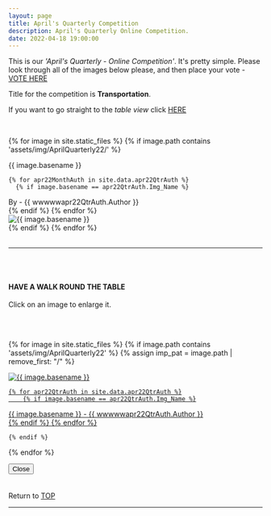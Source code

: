 ```yaml
---
layout: page
title: April's Quarterly Competition
description: April's Quarterly Online Competition.
date: 2022-04-18 19:00:00
---
```



This is our _'April's Quarterly - Online Competition'_. 
It's pretty simple. Please look through all of the images below please, and then place your vote - <a target="_blank" href="https://surveyhero.com/c/7j7zka9t">VOTE HERE</a> 


<p>Title for the competition is <strong>Transportation</strong>. </p> 

If you want to go straight to the *table view* click <a href="#tableView">HERE</a>

<!-- <br>
## !! VOTING IS NOW CLOSED !!
<br> -->

<br>

<!-- This loops through all the images in specified folder -->
{% for image in site.static_files %}
    {% if image.path contains 'assets/img/AprilQuarterly22/' %}
<div class="Number">{{ image.basename }}</div>

<!-- This runs and checks if there is a matching author in the file -->
    {% for apr22MonthAuth in site.data.apr22QtrAuth %}
      {% if image.basename == apr22QtrAuth.Img_Name %}
<div class="subName">By - {{ wwwwwapr22QtrAuth.Author }}</div>
      {% endif %}
    {% endfor %}


<div>
    <img class="col three Comp_Img" src="{{ site.baseurl }}{{ image.path }}" alt="{{ image.basename }}">
</div>
    {% endif %}
{% endfor %}



<br>
<br>

<hr id="tableView">

<br>
<br>

<div class="col three caption">
    <h4>HAVE A WALK ROUND THE TABLE </h4>
    <p>Click on an image to enlarge it.</p>    
</div>

<br>
<br>


<!-- MASONARY GRID -->
<div class="full-width">
	<div class="grid">

{% for image in site.static_files %}
    {% if image.path contains 'assets/img/AprilQuarterly22' %}
        {% assign imp_pat = image.path | remove_first: "/" %}
<div class="grid__item" data-size="1280x1280">  
    <a href="{{ site.baseurl }}{{ image.path }}" class="img-wrap" alt="{{ image.basename }}">
        <img src="{{ site.baseurl }}{{ image.path }}" alt="{{ image.basename }}" />

    {% for apr22QtrAuth in site.data.apr22QtrAuth %}
        {% if image.basename == apr22QtrAuth.Img_Name %}
<div class="description description--grid">{{ image.basename }} - {{ wwwwwapr22QtrAuth.Author }}</div>
        {% endif %}
    {% endfor %}

</a>
</div>

    {% endif %}
{% endfor %}
	</div>

<!-- /grid -->
<div class="preview">
	<button class="action action--close"><i class="fa fa-times"></i><span class="text-hidden">Close</span></button>
	<div class="description description--preview"></div>
</div>
</div>
<!-- MASONARY GRID END -->

<br>
<br>

<div class="col three caption">
    Return to <a href="#top">TOP</a>
</div>

<hr>





